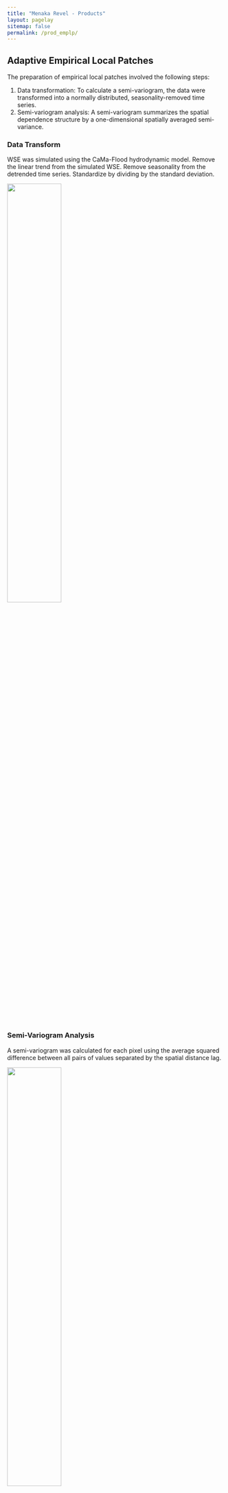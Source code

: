 ```yaml
---
title: "Menaka Revel - Products"
layout: pagelay
sitemap: false
permalink: /prod_emplp/
---
```


## Adaptive Empirical Local Patches
The preparation of empirical local patches involved the following steps:
1. Data transformation: To calculate a semi-variogram, the data were transformed into a normally distributed, seasonality-removed time series.
2. Semi-variogram analysis: A semi-variogram summarizes the spatial dependence structure by a one-dimensional spatially averaged semi-variance.

### Data Transform
WSE was simulated using the CaMa-Flood hydrodynamic model. 
Remove the linear trend from the simulated WSE. 
Remove seasonality from the detrended time series. 
Standardize by dividing by the standard deviation.

<img src="{{ site.url }}{{ site.baseurl }}/images/prodpic/prod_datatrans.jpg" width="50%" height="50%"/>

### Semi-Variogram Analysis
A semi-variogram was calculated for each pixel using the average squared difference between all pairs of values separated by the spatial distance lag.

<img src="{{ site.url }}{{ site.baseurl }}/images/prodpic/prod_semivar.jpg" width="50%" height="50%"/>

### Preparing Empirical Local Patch
Semi-variogram fitting was conducted for each upstream location. 
Spatial dependency weights were calculated for each tributary corresponding to each target pixel. 
A threshold of 0.6 was defined to delineate the extent of the empirical local patch.
Convert semi-variance data into an empirical weighting function
Inverting standardized semi-variances using the sill value (C)

<img src="{{ site.url }}{{ site.baseurl }}/images/prodpic/prod_spatialwgt.jpg" width="50%" height="50%"/>

<img src="{{ site.url }}{{ site.baseurl }}/images/prodpic/prod_mapemplp.jpg" width="50%" height="50%"/>


### Characteristics Empirical Local Patch
Empirical Local Patch: follow river hydrodynamics, consider significant correlation areas, remove nonsignificant correlations, remove error covariance.
The size of each empirical local patch is determined by the river hydrodynamics. The empirical local patches created for different river pixels vary in size. Small rivers have relatively smaller local patches, while large rivers have larger ones.

<img src="{{ site.url }}{{ site.baseurl }}/images/prodpic/prod_wgtalongriver.jpg" width="50%" height="50%"/>

<img src="{{ site.url }}{{ site.baseurl }}/images/prodpic/prod_maplocalpatch.jpg" width="50%" height="50%"/>

- [Revel et al (2019)](https://www.mdpi.com/2073-4441/11/4/829)
- [Revel et al (2018)](https://doi.org/10.2208/jscejhe.74.5_I_157)
